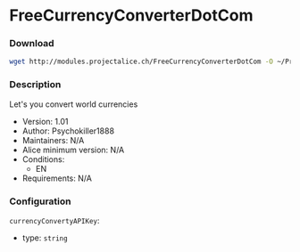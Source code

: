 # FreeCurrencyConverterDotCom

### Download
```bash
wget http://modules.projectalice.ch/FreeCurrencyConverterDotCom -O ~/ProjectAlice/system/moduleInstallTickets/FreeCurrencyConverterDotCom.install
```

### Description
Let's you convert world currencies

- Version: 1.01
- Author: Psychokiller1888
- Maintainers: N/A
- Alice minimum version: N/A
- Conditions:
  - EN
- Requirements: N/A


### Configuration

`currencyConvertyAPIKey`:
 - type: `string`
